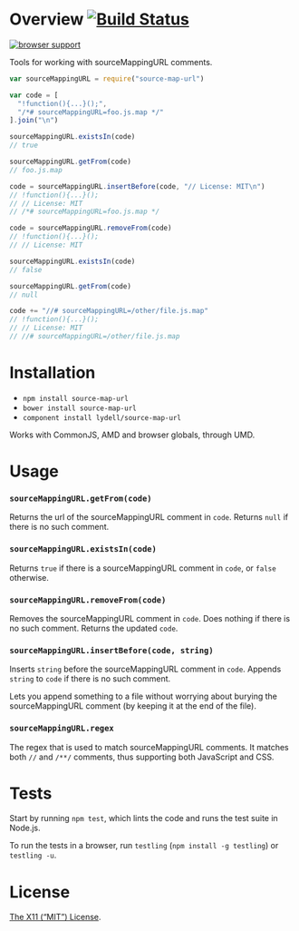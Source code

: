 Overview [![Build Status](https://travis-ci.org/lydell/source-map-url.png?branch=master)](https://travis-ci.org/lydell/source-map-url)
========

[![browser support](https://ci.testling.com/lydell/source-map-url.png)](https://ci.testling.com/lydell/source-map-url)

Tools for working with sourceMappingURL comments.

```js
var sourceMappingURL = require("source-map-url")

var code = [
  "!function(){...}();",
  "/*# sourceMappingURL=foo.js.map */"
].join("\n")

sourceMappingURL.existsIn(code)
// true

sourceMappingURL.getFrom(code)
// foo.js.map

code = sourceMappingURL.insertBefore(code, "// License: MIT\n")
// !function(){...}();
// // License: MIT
// /*# sourceMappingURL=foo.js.map */

code = sourceMappingURL.removeFrom(code)
// !function(){...}();
// // License: MIT

sourceMappingURL.existsIn(code)
// false

sourceMappingURL.getFrom(code)
// null

code += "//# sourceMappingURL=/other/file.js.map"
// !function(){...}();
// // License: MIT
// //# sourceMappingURL=/other/file.js.map
```


Installation
============

- `npm install source-map-url`
- `bower install source-map-url`
- `component install lydell/source-map-url`

Works with CommonJS, AMD and browser globals, through UMD.


Usage
=====

### `sourceMappingURL.getFrom(code)` ###

Returns the url of the sourceMappingURL comment in `code`. Returns `null` if
there is no such comment.

### `sourceMappingURL.existsIn(code)` ###

Returns `true` if there is a sourceMappingURL comment in `code`, or `false`
otherwise.

### `sourceMappingURL.removeFrom(code)` ###

Removes the sourceMappingURL comment in `code`. Does nothing if there is no
such comment. Returns the updated `code`.

### `sourceMappingURL.insertBefore(code, string)` ###

Inserts `string` before the sourceMappingURL comment in `code`. Appends
`string` to `code` if there is no such comment.

Lets you append something to a file without worrying about burying the
sourceMappingURL comment (by keeping it at the end of the file).

### `sourceMappingURL.regex` ###

The regex that is used to match sourceMappingURL comments. It matches both `//`
and `/**/` comments, thus supporting both JavaScript and CSS.


Tests
=====

Start by running `npm test`, which lints the code and runs the test suite in Node.js.

To run the tests in a browser, run `testling` (`npm install -g testling`) or `testling -u`.


License
=======

[The X11 (“MIT”) License](LICENSE).
